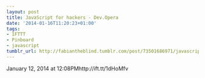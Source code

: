 ```yaml
---
layout: post
title: JavaScript for hackers - Dev.Opera
date: '2014-01-16T11:20:23+01:00'
tags:
- IFTTT
- Pinboard
- javascript
tumblr_url: http://fabiantheblind.tumblr.com/post/73501686971/javascript-for-hackers-dev-opera
---
```

January 12, 2014 at 12:08PMhttp://ift.tt/1dHoMfv
